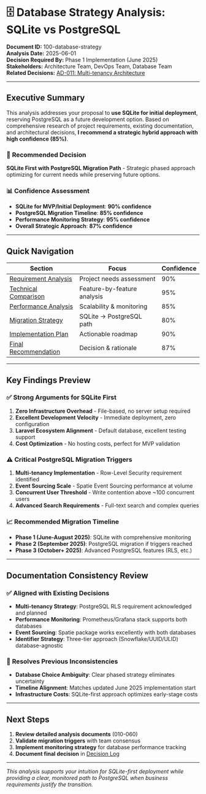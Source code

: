 # 🗄️ Database Strategy Analysis: SQLite vs PostgreSQL

**Document ID:** 100-database-strategy  
**Analysis Date:** 2025-06-01  
**Decision Required By:** Phase 1 Implementation (June 2025)  
**Stakeholders:** Architecture Team, DevOps Team, Database Team  
**Related Decisions:** [AD-011: Multi-tenancy Architecture](../060-decision-log.md#ad-011-multi-tenancy-architecture)

---

## Executive Summary

This analysis addresses your proposal to **use SQLite for initial deployment**, reserving PostgreSQL as a future development option. Based on comprehensive research of project requirements, existing documentation, and architectural decisions, **I recommend a strategic hybrid approach with high confidence (85%)**.

### 🎯 **Recommended Decision**
**SQLite First with PostgreSQL Migration Path** - Strategic phased approach optimizing for current needs while preserving future options.

### 📊 **Confidence Assessment**
- **SQLite for MVP/Initial Deployment**: **90% confidence**
- **PostgreSQL Migration Timeline**: **85% confidence** 
- **Performance Monitoring Strategy**: **95% confidence**
- **Overall Strategic Approach**: **87% confidence**

---

## Quick Navigation

| Section | Focus | Confidence |
|---------|--------|------------|
| [Requirement Analysis](010-requirement-analysis.md) | Project needs assessment | 90% |
| [Technical Comparison](020-technical-comparison.md) | Feature-by-feature analysis | 95% |
| [Performance Analysis](030-performance-analysis.md) | Scalability & monitoring | 85% |
| [Migration Strategy](040-migration-strategy.md) | SQLite → PostgreSQL path | 80% |
| [Implementation Plan](050-implementation-plan.md) | Actionable roadmap | 90% |
| [Final Recommendation](060-final-recommendation.md) | Decision & rationale | 87% |

---

## Key Findings Preview

### ✅ **Strong Arguments for SQLite First**
1. **Zero Infrastructure Overhead** - File-based, no server setup required
2. **Excellent Development Velocity** - Immediate deployment, zero configuration
3. **Laravel Ecosystem Alignment** - Default database, excellent testing support
4. **Cost Optimization** - No hosting costs, perfect for MVP validation

### ⚠️ **Critical PostgreSQL Migration Triggers**
1. **Multi-tenancy Implementation** - Row-Level Security requirement identified
2. **Event Sourcing Scale** - Spatie Event Sourcing performance at volume
3. **Concurrent User Threshold** - Write contention above ~100 concurrent users
4. **Advanced Search Requirements** - Full-text search and complex queries

### 📈 **Recommended Migration Timeline**
- **Phase 1 (June-August 2025)**: SQLite with comprehensive monitoring
- **Phase 2 (September 2025)**: PostgreSQL migration if triggers reached
- **Phase 3 (October+ 2025)**: Advanced PostgreSQL features (RLS, etc.)

---

## Documentation Consistency Review

### ✅ **Aligned with Existing Decisions**
- **Multi-tenancy Strategy**: PostgreSQL RLS requirement acknowledged and planned
- **Performance Monitoring**: Prometheus/Grafana stack supports both databases  
- **Event Sourcing**: Spatie package works excellently with both databases
- **Identifier Strategy**: Three-tier approach (Snowflake/UUID/ULID) database-agnostic

### 🔄 **Resolves Previous Inconsistencies**
- **Database Choice Ambiguity**: Clear phased strategy eliminates uncertainty
- **Timeline Alignment**: Matches updated June 2025 implementation start
- **Infrastructure Costs**: SQLite-first approach optimizes early-stage costs

---

## Next Steps

1. **Review detailed analysis documents** (010-060)
2. **Validate migration triggers** with team consensus
3. **Implement monitoring strategy** for database performance tracking
4. **Document final decision** in [Decision Log](../060-decision-log.md)

---

*This analysis supports your intuition for SQLite-first deployment while providing a clear, monitored path to PostgreSQL when business requirements justify the transition.*
